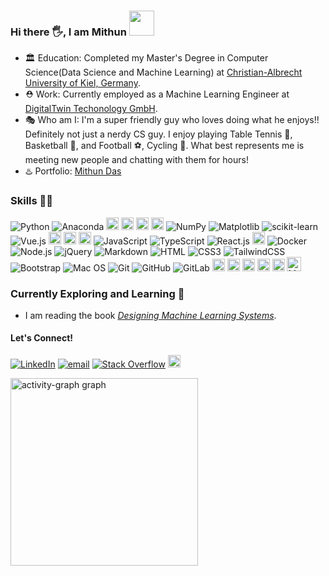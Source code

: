 ### Hi there 🖐, I am  **Mithun**  <img height="40" src="https://raw.githubusercontent.com/innng/innng/master/assets/kyubey.gif"/> 



- 🏛️ Education: Completed my Master's Degree in Computer Science(Data Science and Machine Learning) at [Christian-Albrecht University of Kiel, Germany](https://www.uni-kiel.de/de/).
- ⛑️ Work: Currently employed as a Machine Learning Engineer at [DigitalTwin Techonology GmbH](https://www.digitaltwin.technology/).
- 🎭 Who am I: I'm a super friendly guy who loves doing what he enjoys!! Definitely not just a nerdy CS guy. I enjoy playing Table Tennis 🏓, Basketball 🏀, and Football ⚽, Cycling 🚴. What best represents me is meeting new people and chatting with them for hours!
- ♨️ Portfolio: [Mithun Das](https://www.linkedin.com/in/mithun-das-2a179614a/)


### Skills 👨‍💻

![Python](https://img.shields.io/badge/Python-3776AB?style=flat-square&logo=python&logoColor=white)
![Anaconda](https://img.shields.io/badge/Anaconda-%2344A833.svg?style=flat-square&logo=anaconda&logoColor=white)
<img src="https://img.shields.io/badge/Colab-F9AB00?style=for-the-badge&logo=googlecolab&color=525252" alt="Colab" height="20">
<img src="https://img.shields.io/badge/TensorFlow-FF6F00?style=for-the-badge&logo=tensorflow&logoColor=white" alt="TensorFlow" height="20">
<img src="https://img.shields.io/badge/mlflow-%23d9ead3.svg?style=for-the-badge&logo=numpy&logoColor=blue" alt="mlflow" height="20">
<img src="https://img.shields.io/badge/FastAPI-005571?style=for-the-badge&logo=fastapi" alt="fastapi" height="20">
![NumPy](https://img.shields.io/badge/numpy-%23013243.svg?style=flat-square&logo=numpy&logoColor=white)
![Matplotlib](https://img.shields.io/badge/Matplotlib-%23ffffff.svg?style=flat-square&logo=Matplotlib&logoColor=black)
![scikit-learn](https://img.shields.io/badge/scikit--learn-%23F7931E.svg?style=flat-square&logo=scikit-learn&logoColor=white)
![Vue.js](https://img.shields.io/badge/Vue.js-35495E?style=flat-square&logo=vue.js&logoColor=4FC08D)
<img src="https://img.shields.io/badge/fastapi-109989?style=for-the-badge&logo=FASTAPI&logoColor=white" alt="FASTAPI" height="20">
<img src="https://img.shields.io/badge/Jupyter-F37626.svg?&style=for-the-badge&logo=Jupyter&logoColor=white" alt="Jupyter" height="20">
<img src="https://img.shields.io/badge/R-276DC3?style=for-the-badge&logo=r&logoColor=white" alt="Jupyter" height="20">
![JavaScript](https://img.shields.io/badge/JavaScript-F7DF1E?style=flat-square&logo=javascript&logoColor=black)
![TypeScript](https://img.shields.io/badge/TypeScript-007ACC?style=flat-square&logo=typescript&logoColor=white)
![React.js](https://img.shields.io/badge/React.js-0081CB?style=flat-square&logo=react&logoColor=61DAFB)
<img src="https://img.shields.io/badge/Lodash-3492FF?style=for-the-badge&logo=lodash&logoColor=white" alt="Jupyter" height="20">
![Docker](https://img.shields.io/badge/Docker-0CC1F3?style=flat-square&logo=docker&logoColor=white)
![Node.js](https://img.shields.io/badge/Node.js-43853D?style=flat-square&logo=node.js&logoColor=white)
![jQuery](https://img.shields.io/badge/jQuery-0769AD?style=flat-square&logo=jquery&logoColor=white)
![Markdown](https://img.shields.io/badge/Markdown-000000?style=flat-square&logo=markdown&logoColor=white)
![HTML](https://img.shields.io/badge/HTML5-E34F26?style=flat-square&logo=html5&logoColor=white)
![CSS3](https://img.shields.io/badge/CSS3-1572B6?style=flat-square&logo=css3&logoColor=white)
![TailwindCSS](https://img.shields.io/badge/Tailwind_CSS-38B2AC?style=flat-square&logo=tailwind-css&logoColor=white)
![Bootstrap](https://img.shields.io/badge/Bootstrap-563D7C?style=flat-square&logo=bootstrap&logoColor=white)
![Mac OS](https://img.shields.io/badge/macOS-000000?style=flat-square&logo=apple&logoColor=white)
![Git](https://img.shields.io/badge/git-%23F05033.svg?style=flat-square&logo=git&logoColor=white)
![GitHub](https://img.shields.io/badge/github-%23121011.svg?style=flat-square&logo=github&logoColor=white)
![GitLab](https://img.shields.io/badge/gitlab-%23181717.svg?style=flat-square&logo=gitlab&logoColor=white)
<img src="https://img.shields.io/badge/Insomnia-5849be?style=for-the-badge&logo=Insomnia&logoColor=white" alt="Insomnia" height="20">
<img src="https://img.shields.io/badge/Postman-FF6C37?style=for-the-badge&logo=Postman&logoColor=white" alt="Postman" height="20">
<img src="https://img.shields.io/badge/MongoDB-4EA94B?style=for-the-badge&logo=mongodb&logoColor=white" alt="MongoDB" height="20">
<img src="https://img.shields.io/badge/Material--UI-0081CB?style=for-the-badge&logo=material-ui&logoColor=white" alt="Material UI" height="20">
<img src="https://img.shields.io/badge/Jest-323330?style=for-the-badge&logo=Jest&logoColor=white" alt="Jest" height="20">
<img src="https://img.shields.io/badge/MySQL-00000F?style=for-the-badge&logo=mysql&logoColor=white" alt="MySQL" height="23">

### Currently Exploring and Learning 🧠 

- I am reading the book [*Designing Machine Learning Systems*](https://www.google.de/books/edition/Designing_Machine_Learning_Systems/EThwEAAAQBAJ?hl=en&gbpv=0).  







#### Let's Connect!

[![LinkedIn](https://img.shields.io/badge/LinkedIn-%230077B5.svg?style=flat-square&logo=linkedin&logoColor=white)](https://www.linkedin.com/in/mithun-das-2a179614a/)
[![email](https://img.shields.io/badge/Email-D14836?style=flat-square&logo=gmail&logoColor=white)](mailto:mithund654@gmail.com)
[![Stack Overflow](https://img.shields.io/badge/-Stackoverflow-FE7A16?style=flat-square&logo=stack-overflow&logoColor=white)](https://stackoverflow.com/users/11016112/mithun-das)
<a href="https://discord.com/users/mithunjack">
  <img src="https://img.shields.io/badge/Discord-5865F2?style=for-the-badge&logo=discord&logoColor=white" alt="Discord" height="20">
</a>

<div align="left">
  <img src="https://github-readme-activity-graph.vercel.app/graph?username=Mithunjack&radius=16&theme=react-dark&area=true&order=5" height="300" alt="activity-graph graph"  />
</div>




